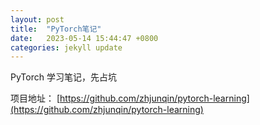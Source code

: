 ```yaml
---
layout: post
title:  "PyTorch笔记"
date:   2023-05-14 15:44:47 +0800
categories: jekyll update
---
```


PyTorch 学习笔记，先占坑

项目地址： [https://github.com/zhjunqin/pytorch-learning](https://github.com/zhjunqin/pytorch-learning)
